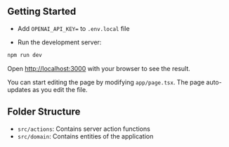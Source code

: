 ## Getting Started

- Add `OPENAI_API_KEY=` to `.env.local` file

- Run the development server:

```bash
npm run dev
```

Open [http://localhost:3000](http://localhost:3000) with your browser to see the result.

You can start editing the page by modifying `app/page.tsx`. The page auto-updates as you edit the file.

## Folder Structure

- `src/actions`: Contains server action functions
- `src/domain`: Contains entities of the application
